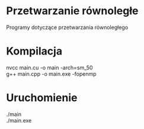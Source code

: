 # Przetwarzanie równoległe
Programy dotyczące przetwarzania równoległego
# Kompilacja
nvcc main.cu -o main -arch=sm_50 \
g++ main.cpp -o main.exe -fopenmp 
# Uruchomienie
./main \
./main.exe
